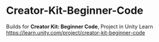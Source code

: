 # Creator-Kit-Beginner-Code

Builds for <strong>Creator Kit: Beginner Code</strong>, Project in Unity Learn<br>
https://learn.unity.com/project/creator-kit-beginner-code
